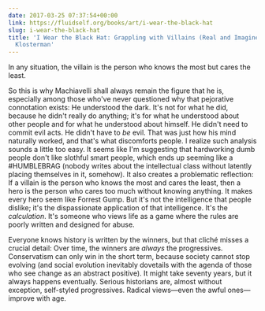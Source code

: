 ```yaml
---
date: 2017-03-25 07:37:54+00:00
link: https://fluidself.org/books/art/i-wear-the-black-hat
slug: i-wear-the-black-hat
title: 'I Wear the Black Hat: Grappling with Villains (Real and Imagined) - by Chuck
  Klosterman'
---
```


In any situation, the villain is the person who knows the most but cares the least.

So this is why Machiavelli shall always remain the figure that he is, especially among those who've never questioned why that pejorative connotation exists: He understood the dark. It's not for what he did, because he didn't really do anything; it's for what he understood about other people and for what he understood about himself. He didn't need to commit evil acts. He didn't have to _be_ evil. That was just how his mind naturally worked, and that's what discomforts people. I realize such analysis sounds a little too easy. It seems like I'm suggesting that hardworking dumb people don't like slothful smart people, which ends up seeming like a #HUMBLEBRAG (nobody writes about the intellectual class without latently placing themselves in it, somehow). It also creates a problematic reflection: If a villain is the person who knows the most and cares the least, then a hero is the person who cares too much without knowing anything. It makes every hero seem like Forrest Gump. But it's not the intelligence that people dislike; it's the dispassionate application of that intelligence. It's the _calculation_. It's someone who views life as a game where the rules are poorly written and designed for abuse.

Everyone knows history is written by the winners, but that cliché misses a crucial detail: Over time, the winners are _always_ the progressives. Conservatism can only win in the short term, because society cannot stop evolving (and social evolution inevitably dovetails with the agenda of those who see change as an abstract positive). It might take seventy years, but it always happens eventually. Serious historians are, almost without exception, self-styled progressives. Radical views—even the awful ones—improve with age.
